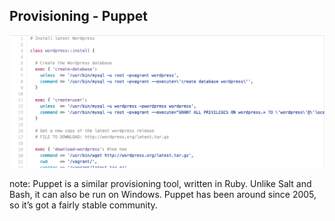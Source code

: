 ##  Provisioning - Puppet

<img src="img/provision-puppet.png" />

note:
    Puppet is a similar provisioning tool, written in Ruby. Unlike Salt and Bash, it can also be run on Windows. Puppet has been around since 2005, so it’s got a fairly stable community.

